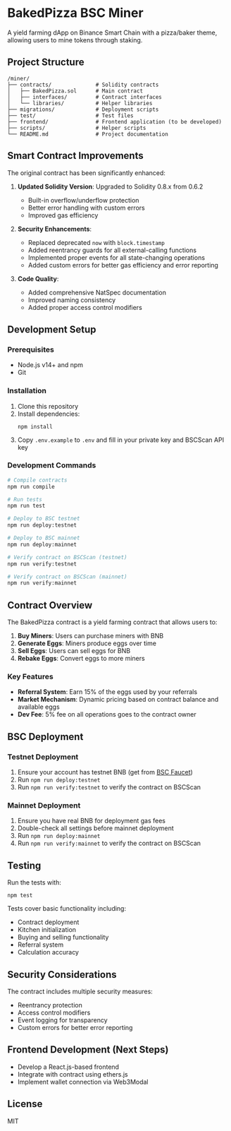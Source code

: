 # BakedPizza BSC Miner

A yield farming dApp on Binance Smart Chain with a pizza/baker theme, allowing users to mine tokens through staking.

## Project Structure

```
/miner/
├── contracts/              # Solidity contracts
│   ├── BakedPizza.sol      # Main contract
│   ├── interfaces/         # Contract interfaces
│   └── libraries/          # Helper libraries
├── migrations/             # Deployment scripts
├── test/                   # Test files
├── frontend/               # Frontend application (to be developed)
├── scripts/                # Helper scripts
└── README.md               # Project documentation
```

## Smart Contract Improvements

The original contract has been significantly enhanced:

1. **Updated Solidity Version**: Upgraded to Solidity 0.8.x from 0.6.2
   - Built-in overflow/underflow protection
   - Better error handling with custom errors
   - Improved gas efficiency

2. **Security Enhancements**:
   - Replaced deprecated `now` with `block.timestamp`
   - Added reentrancy guards for all external-calling functions
   - Implemented proper events for all state-changing operations
   - Added custom errors for better gas efficiency and error reporting

3. **Code Quality**:
   - Added comprehensive NatSpec documentation
   - Improved naming consistency
   - Added proper access control modifiers

## Development Setup

### Prerequisites

- Node.js v14+ and npm
- Git

### Installation

1. Clone this repository
2. Install dependencies:
   ```
   npm install
   ```
3. Copy `.env.example` to `.env` and fill in your private key and BSCScan API key

### Development Commands

```bash
# Compile contracts
npm run compile

# Run tests
npm run test

# Deploy to BSC testnet
npm run deploy:testnet

# Deploy to BSC mainnet
npm run deploy:mainnet

# Verify contract on BSCScan (testnet)
npm run verify:testnet

# Verify contract on BSCScan (mainnet)
npm run verify:mainnet
```

## Contract Overview

The BakedPizza contract is a yield farming contract that allows users to:

1. **Buy Miners**: Users can purchase miners with BNB
2. **Generate Eggs**: Miners produce eggs over time
3. **Sell Eggs**: Users can sell eggs for BNB
4. **Rebake Eggs**: Convert eggs to more miners

### Key Features

- **Referral System**: Earn 15% of the eggs used by your referrals
- **Market Mechanism**: Dynamic pricing based on contract balance and available eggs
- **Dev Fee**: 5% fee on all operations goes to the contract owner

## BSC Deployment

### Testnet Deployment

1. Ensure your account has testnet BNB (get from [BSC Faucet](https://testnet.binance.org/faucet-smart))
2. Run `npm run deploy:testnet`
3. Run `npm run verify:testnet` to verify the contract on BSCScan

### Mainnet Deployment

1. Ensure you have real BNB for deployment gas fees
2. Double-check all settings before mainnet deployment
3. Run `npm run deploy:mainnet`
4. Run `npm run verify:mainnet` to verify the contract on BSCScan

## Testing

Run the tests with:

```
npm test
```

Tests cover basic functionality including:
- Contract deployment
- Kitchen initialization
- Buying and selling functionality
- Referral system
- Calculation accuracy

## Security Considerations

The contract includes multiple security measures:
- Reentrancy protection
- Access control modifiers
- Event logging for transparency
- Custom errors for better error reporting

## Frontend Development (Next Steps)

- Develop a React.js-based frontend
- Integrate with contract using ethers.js
- Implement wallet connection via Web3Modal

## License

MIT
